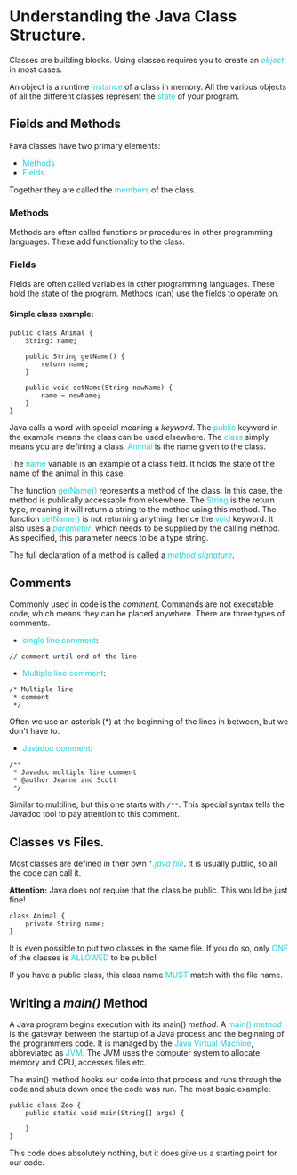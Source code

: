 # Understanding the Java Class Structure.

Classes are building blocks. Using classes requires you to create an <span style="color: #1eced4">_object_</span> in most cases.

An object is a runtime <span style="color: #1eced4">instance</span> of a class in memory. All the various objects of all the different classes represent the <span style="color: #1eced4">state</span> of your program.

## Fields and Methods

Fava classes have two primary elements:

- <span style="color: #1eced4">Methods</span>
- <span style="color: #1eced4">Fields</span>

Together they are called the <span style="color: #1eced4">members</span> of the class.

### Methods

Methods are often called functions or procedures in other programming languages. These add functionality to the class.

### Fields

Fields are often called variables in other programming languages. These hold the state of the program. Methods (can) use the fields to operate on.

#### Simple class example:

```
public class Animal {
    String: name;

    public String getName() {
        return name;
    }

    public void setName(String newName) {
        name = newName;
    }
}
```

Java calls a word with special meaning a _keyword_. The <span style="color: #1eced4">public</span> keyword in the example means the class can be used elsewhere. The <span style="color: #1eced4">class</span> simply means you are defining a class. <span style="color: #1eced4">Animal</span> is the name given to the class.

The <span style="color: #1eced4">name</span> variable is an example of a class field. It holds the state of the name of the animal in this case.

The function <span style="color: #1eced4">getName()</span> represents a method of the class. In this case, the method is publically accessable from elsewhere. The <span style="color: #1eced4">String</span> is the return type, meaning it will return a string to the method using this method. The function <span style="color: #1eced4">setName()</span> is not returning anything, hence the <span style="color: #1eced4">void</span> keyword. It also uses a <span style="color: #1eced4">_parameter_</span>, which needs to be supplied by the calling method. As specified, this parameter needs to be a type string.

The full declaration of a method is called a <span style="color: #1eced4">_method signature_</span>.

## Comments

Commonly used in code is the _comment_. Commands are not executable code, which means they can be placed anywhere. There are three types of comments.

- <span style="color: #1eced4">single line comment</span>:

```
// comment until end of the line
```

- <span style="color: #1eced4">Multiple line comment</span>:

```
/* Multiple line
 * comment
 */
```

Often we use an asterisk (\*) at the beginning of the lines in between, but we don't have to.

- <span style="color: #1eced4">Javadoc comment</span>:

```
/**
 * Javadoc multiple line comment
 * @author Jeanne and Scott
 */
```

Similar to multiline, but this one starts with `/**`. This special syntax tells the Javadoc tool to pay attention to this comment.

## Classes vs Files.

Most classes are defined in their own <span style="color: #1eced4">\*_.java file_</span>. It is usually public, so all the code can call it.

**Attention:**
Java does not require that the class be public. This would be just fine!

```
class Animal {
    private String name;
}
```

It is even possible to put two classes in the same file. If you do so, only <span style="color: #1eced4">ONE</span> of the classes is <span style="color: #1eced4">ALLOWED</span> to be public!

If you have a public class, this class name <span style="color: #1eced4">MUST</span> match with the file name.

## Writing a _main()_ Method

A Java program begins execution with its main() _method_. A <span style="color: #1eced4">main() _method_</span> is the gateway between the startup of a Java process and the beginning of the programmers code. It is managed by the <span style="color: #1eced4">Java Virtual Machine</span>, abbreviated as <span style="color: #1eced4">JVM</span>. The JVM uses the computer system to allocate memory and CPU, accesses files etc.

The main() method hooks our code into that process and runs through the code and shuts down once the code was run. The most basic example:

```
public class Zoo {
    public static void main(String[] args) {

    }
}
```

This code does absolutely nothing, but it does give us a starting point for our code.

